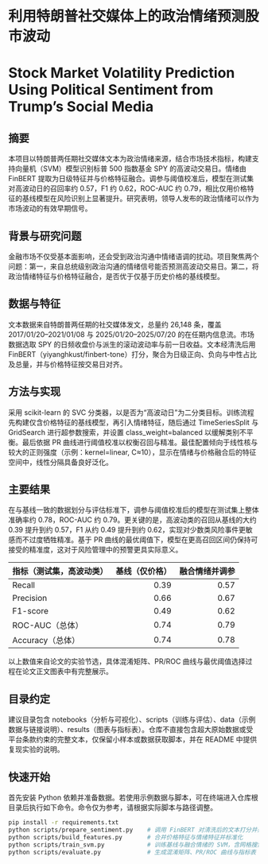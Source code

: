 # 利用特朗普社交媒体上的政治情绪预测股市波动
# Stock Market Volatility Prediction Using Political Sentiment from Trump’s Social Media

## 摘要
本项目以特朗普两任期社交媒体文本为政治情绪来源，结合市场技术指标，构建支持向量机（SVM）模型识别标普 500 指数基金 SPY 的高波动交易日。情绪由 FinBERT 提取为日级特征并与价格特征融合。调参与阈值校准后，模型在测试集对高波动日的召回率约 0.57，F1 约 0.62，ROC-AUC 约 0.79，相比仅用价格特征的基线模型在风险识别上显著提升。研究表明，领导人发布的政治情绪可以作为市场波动的有效早期信号。

## 背景与研究问题
金融市场不仅受基本面影响，还会受到政治沟通中情绪语调的扰动。项目聚焦两个问题：第一，来自总统级别政治沟通的情绪信号能否预测高波动交易日。第二，将政治情绪特征与价格特征融合，是否优于仅基于历史价格的基线模型。

## 数据与特征
文本数据来自特朗普两任期的社交媒体发文，总量约 26,148 条，覆盖 2017/01/20–2021/01/08 与 2025/01/20–2025/07/20 的在任期内信息流。市场数据选取 SPY 的日频收盘价与派生的滚动波动率与前一日收益。文本经清洗后用 FinBERT（yiyanghkust/finbert-tone）打分，聚合为日级正向、负向与中性占比及总量，并与价格特征按交易日对齐。

## 方法与实现
采用 scikit-learn 的 SVC 分类器，以是否为“高波动日”为二分类目标。训练流程先构建仅含价格特征的基线模型，再引入情绪特征，随后通过 TimeSeriesSplit 与 GridSearch 进行超参数搜索，并设置 class_weight=balanced 以缓解类别不平衡。最后依据 PR 曲线进行阈值校准以权衡召回与精准。最佳配置倾向于线性核与较大的正则强度（示例：kernel=linear, C≈10），显示在情绪与价格融合后的特征空间中，线性分隔具备良好泛化。

## 主要结果
在与基线一致的数据划分与评估标准下，调参与阈值校准后的模型在测试集上整体准确率约 0.78，ROC-AUC 约 0.79。更关键的是，高波动类的召回从基线的大约 0.39 提升到约 0.57，F1 从约 0.49 提升到约 0.62，实现对少数类风险事件更敏感而不过度牺牲精准。基于 PR 曲线的最优阈值下，模型在更高召回区间仍保持可接受的精准度，这对于风险管理中的预警更具实际意义。

| 指标（测试集，高波动类） | 基线（仅价格） | 融合情绪并调参 |
|---|---:|---:|
| Recall | 0.39 | 0.57 |
| Precision | 0.66 | 0.67 |
| F1-score | 0.49 | 0.62 |
| ROC-AUC（总体） | 0.74 | 0.79 |
| Accuracy（总体） | 0.74 | 0.78 |

以上数值来自论文的实验节选，具体混淆矩阵、PR/ROC 曲线与最优阈值选择过程在论文正文图表中有完整展示。

## 目录约定
建议目录包含 notebooks（分析与可视化）、scripts（训练与评估）、data（示例数据与链接说明）、results（图表与指标表）。仓库不直接包含超大原始数据或受平台条款约束的完整文本，仅保留小样本或数据获取脚本，并在 README 中提供复现实验的说明。

## 快速开始
首先安装 Python 依赖并准备数据。若使用示例数据与脚本，可在终端进入仓库根目录后执行如下命令。命令仅为参考，请根据实际脚本与路径调整。

```bash
pip install -r requirements.txt
python scripts/prepare_sentiment.py    # 调用 FinBERT 对清洗后的文本打分并聚合到日级
python scripts/build_features.py       # 合并价格特征与情绪特征并标准化
python scripts/train_svm.py            # 训练基线与融合情绪的 SVM，含网格搜索与TimeSeriesSplit
python scripts/evaluate.py             # 生成混淆矩阵、PR/ROC 曲线与指标表
